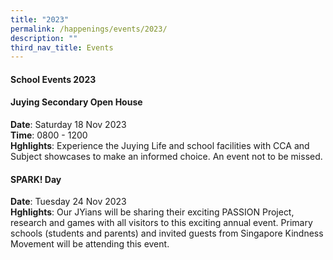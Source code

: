 ```yaml
---
title: "2023"
permalink: /happenings/events/2023/
description: ""
third_nav_title: Events
---
```

<h4><strong>School Events 2023</strong></h4>

<h4><strong>Juying Secondary Open House</strong></h4>

<p><strong>Date</strong>: Saturday 18 Nov 2023<br><strong>Time</strong>: 0800 - 1200 <br>
<strong>Hghlights</strong>: Experience the Juying Life and school facilities with CCA and Subject showcases to make an informed choice. An event not to be missed.</p>


<h4><strong>SPARK! Day</strong></h4>

<p><strong>Date</strong>: Tuesday 24 Nov 2023<br>
<strong>Hghlights</strong>: Our JYians will be sharing their exciting PASSION Project, research and games with all visitors to this exciting annual event. Primary schools (students and parents) and invited guests from Singapore Kindness Movement will be attending this event.</p>

